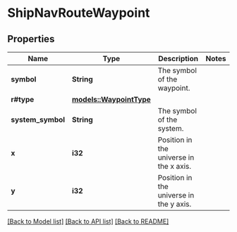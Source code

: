 # ShipNavRouteWaypoint

## Properties

Name | Type | Description | Notes
------------ | ------------- | ------------- | -------------
**symbol** | **String** | The symbol of the waypoint. | 
**r#type** | [**models::WaypointType**](WaypointType.md) |  | 
**system_symbol** | **String** | The symbol of the system. | 
**x** | **i32** | Position in the universe in the x axis. | 
**y** | **i32** | Position in the universe in the y axis. | 

[[Back to Model list]](../README.md#documentation-for-models) [[Back to API list]](../README.md#documentation-for-api-endpoints) [[Back to README]](../README.md)


